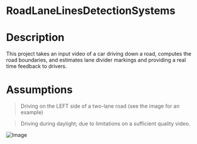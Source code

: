 # RoadLaneLinesDetectionSystems

# Description
This project takes an input video of a car driving down a road, computes the road boundaries, and estimates lane divider markings and providing a real time feedback to drivers.

# Assumptions
>Driving on the LEFT side of a two-lane road (see the image for an example)

>Driving during daylight; due to limitations on a sufficient quality video.

![Image](https://github.com/users/babishankar/projects/2/assets/113673270/406fb50e-af74-403e-abb5-087feac550ac)

